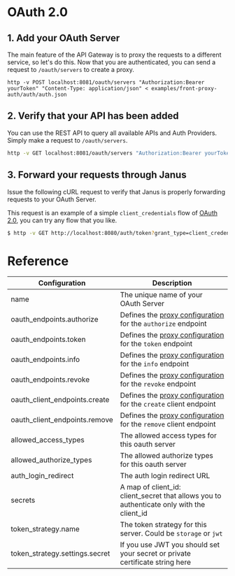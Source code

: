 # OAuth 2.0


## 1. Add your OAuth Server

The main feature of the API Gateway is to proxy the requests to a different service, so let's do this.
Now that you are authenticated, you can send a request to `/oauth/servers` to create a proxy.

```
http -v POST localhost:8081/oauth/servers "Authorization:Bearer yourToken" "Content-Type: application/json" < examples/front-proxy-auth/auth/auth.json
```

## 2. Verify that your API has been added

You can use the REST API to query all available APIs and Auth Providers. Simply make a request to `/oauth/servers`.

```bash
http -v GET localhost:8081/oauth/servers "Authorization:Bearer yourToken" "Content-Type: application/json"
```

## 3. Forward your requests through Janus

Issue the following cURL request to verify that Janus is properly forwarding
requests to your OAuth Server.

This request is an example of a simple `client_credentials` flow of [OAuth 2.0](), you can try any flow that you like.

```bash
$ http -v GET http://localhost:8080/auth/token?grant_type=client_credentials "Authorization: Basic YourBasicToken"
```

# Reference

| Configuration                 | Description                                                                               |
|-------------------------------|-------------------------------------------------------------------------------------------|
| name                          | The unique name of your OAuth Server                                                      |
| oauth_endpoints.authorize     | Defines the [proxy configuration](/docs/config/proxy.md) for the `authorize` endpoint     |
| oauth_endpoints.token         | Defines the [proxy configuration](/docs/config/proxy.md) for the `token` endpoint         |
| oauth_endpoints.info          | Defines the [proxy configuration](/docs/config/proxy.md) for the `info` endpoint          |
| oauth_endpoints.revoke        | Defines the [proxy configuration](/docs/config/proxy.md) for the `revoke` endpoint        |
| oauth_client_endpoints.create | Defines the [proxy configuration](/docs/config/proxy.md) for the `create` client endpoint |
| oauth_client_endpoints.remove | Defines the [proxy configuration](/docs/config/proxy.md) for the `remove` client endpoint |
| allowed_access_types          | The allowed access types for this oauth server                                            |
| allowed_authorize_types       | The allowed authorize types for this oauth server                                         |
| auth_login_redirect           | The auth login redirect URL                                                               |
| secrets                       | A map of client_id: client_secret that allows you to authenticate only with the client_id |
| token_strategy.name           | The token strategy for this server. Could be `storage` or `jwt`                           |
| token_strategy.settings.secret| If you use JWT you should set your secret or private certificate string here              |
